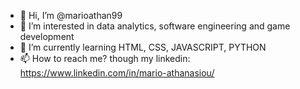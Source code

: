 - 👋 Hi, I’m @marioathan99
- 👀 I’m interested in data analytics, software engineering and game development 
- 🌱 I’m currently learning HTML, CSS, JAVASCRIPT, PYTHON
- 📫 How to reach me? though my linkedin: https://www.linkedin.com/in/mario-athanasiou/ 

<!---
marioathan99/marioathan99 is a ✨ special ✨ repository because its `README.md` (this file) appears on your GitHub profile.
You can click the Preview link to take a look at your changes.
--->

